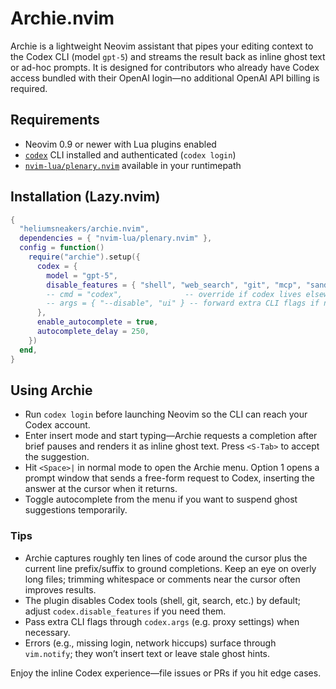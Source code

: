 # Archie.nvim

Archie is a lightweight Neovim assistant that pipes your editing context to the Codex CLI (model `gpt-5`) and streams the result back as inline ghost text or ad-hoc prompts. It is designed for contributors who already have Codex access bundled with their OpenAI login—no additional OpenAI API billing is required.

## Requirements
- Neovim 0.9 or newer with Lua plugins enabled
- [`codex`](https://github.com/openai/codex) CLI installed and authenticated (`codex login`)
- [`nvim-lua/plenary.nvim`](https://github.com/nvim-lua/plenary.nvim) available in your runtimepath

## Installation (Lazy.nvim)
```lua
{
  "heliumsneakers/archie.nvim",
  dependencies = { "nvim-lua/plenary.nvim" },
  config = function()
    require("archie").setup({
      codex = {
        model = "gpt-5",
        disable_features = { "shell", "web_search", "git", "mcp", "sandbox" },
        -- cmd = "codex",              -- override if codex lives elsewhere
        -- args = { "--disable", "ui" } -- forward extra CLI flags if needed
      },
      enable_autocomplete = true,
      autocomplete_delay = 250,
    })
  end,
}
```

## Using Archie
- Run `codex login` before launching Neovim so the CLI can reach your Codex account.
- Enter insert mode and start typing—Archie requests a completion after brief pauses and renders it as inline ghost text. Press `<S-Tab>` to accept the suggestion.
- Hit `<Space>|` in normal mode to open the Archie menu. Option 1 opens a prompt window that sends a free-form request to Codex, inserting the answer at the cursor when it returns.
- Toggle autocomplete from the menu if you want to suspend ghost suggestions temporarily.

### Tips
- Archie captures roughly ten lines of code around the cursor plus the current line prefix/suffix to ground completions. Keep an eye on overly long files; trimming whitespace or comments near the cursor often improves results.
- The plugin disables Codex tools (shell, git, search, etc.) by default; adjust `codex.disable_features` if you need them.
- Pass extra CLI flags through `codex.args` (e.g. proxy settings) when necessary.
- Errors (e.g., missing login, network hiccups) surface through `vim.notify`; they won’t insert text or leave stale ghost hints.

Enjoy the inline Codex experience—file issues or PRs if you hit edge cases. 
